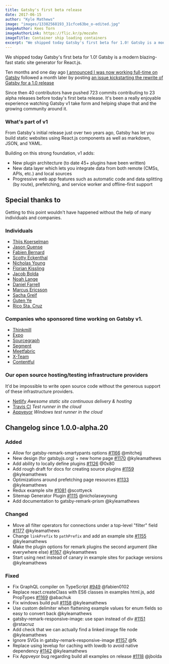 ```yaml
---
title: Gatsby's first beta release
date: 2017-06-15
author: "Kyle Mathews"
image: "images/13382568193_31cfce63be_o-edited.jpg"
imageAuthor: Kees Torn
imageAuthorLink: https://flic.kr/p/mozahn
imageTitle: Container ship loading containers
excerpt: "We shipped today Gatsby's first beta for 1.0! Gatsby is a modern blazing-fast static site generator for React.js…"
---
```


We shipped today Gatsby's first beta for 1.0! Gatsby is a modern blazing-fast
static site generator for React.js.

Ten months and one day ago
[I announced I was now working full-time on Gatsby](https://www.bricolage.io/gatsby-open-source-work/)
followed a month later by posting
[an issue kickstarting the rewrite of Gatsby for a 1.0 release](https://github.com/gatsbyjs/gatsby/issues/419)

Since then 40 contributors have pushed 723 commits contributing to 23 alpha
releases before today's first beta release. It's been a really enjoyable
experience watching Gatsby v1 take form and helping shape that and the growing
community around it.

### What's part of v1

From Gatsby's initial release just over two years ago, Gatsby has let you build
static websites using React.js components as well as markdown, JSON, and YAML.

Building on this strong foundation, v1 adds:

- New plugin architecture (to date 45+ plugins have been written)
- New data layer which lets you integrate data from both remote (CMSs, APIs,
  etc.) and local sources
- Progressive web app features such as automatic code and data splitting (by
  route), prefetching, and service worker and offline-first support

## Special thanks to

Getting to this point wouldn't have happened without the help of many
individuals and companies.

### Individuals

- [Thijs Koerselman](https://github.com/0x80)
- [Jason Quense](https://github.com/jquense)
- [Fabien Bernard](https://github.com/fabien0102)
- [Scotty Eckenthal](https://github.com/scottyeck)
- [Nicholas Young](https://github.com/nicholaswyoung)
- [Florian Kissling](https://github.com/fk)
- [Jacob Bolda](https://github.com/jbolda)
- [Noah Lange](https://github.com/noahlange)
- [Daniel Farrell](https://github.com/danielfarrell)
- [Marcus Ericsson](https://github.com/mericsson)
- [Sacha Greif](https://github.com/SachaG)
- [Guten Ye](https://github.com/gutenye)
- [Rico Sta. Cruz](https://github.com/rstacruz)

### Companies who sponsored time working on Gatsby v1.

- [Thinkmill](https://www.thinkmill.com.au/)
- [Expo](https://expo.io/)
- [Sourcegraph](https://about.sourcegraph.com/)
- [Segment](https://segment.com)
- [Meetfabric](https://meetfabric.com/)
- [X-Team](https://x-team.com/)
- [Contentful](https://www.contentful.com/)

### Our open source hosting/testing infrastructure providers

It'd be impossible to write open source code without the generous support of
these infrastructure providers.

- [Netlify](https://www.netlify.com/) _Awesome static site continuous delivery &
  hosting_
- [Travis CI](https://travis-ci.org) _Test runner in the cloud_
- [Appveyor](https://www.appveyor.com/) _Windows test runner in the cloud_

## Changelog since 1.0.0-alpha.20

### Added

- Allow for gatsby-remark-smartypants options
  [#1166](https://github.com/gatsbyjs/gatsby/pull/1166) @mitchejj
- New design (for gatsbyjs.org) + new home page
  [#1170](https://github.com/gatsbyjs/gatsby/pull/1170) @kyleamathews
- Add ability to locally define plugins
  [#1126](https://github.com/gatsbyjs/gatsby/pull/1126) @0x80
- Add rough draft for docs for creating source plugins
  [#1159](https://github.com/gatsbyjs/gatsby/pull/1159) @kyleamathews
- Optimizations around prefetching page resources
  [#1133](https://github.com/gatsbyjs/gatsby/pull/1133) @kyleamathews
- Redux example site [#1081](https://github.com/gatsbyjs/gatsby/pull/1081)
  @scottyeck
- Sitemap Generator Plugin [#1115](https://github.com/gatsbyjs/gatsby/pull/1115)
  @nicholaswyoung
- Add documentation to gatsby-remark-prism @kyleamathews

### Changed

- Move all filter operators for connections under a top-level "filter" field
  [#1177](https://github.com/gatsbyjs/gatsby/pull/1177) @kyleamathews
- Change `linkPrefix` to `pathPrefix` and add an example site
  [#1155](https://github.com/gatsbyjs/gatsby/pull/1155) @kyleamathews
- Make the plugin options for remark plugins the second argument (like
  everywhere else) [#1167](https://github.com/gatsbyjs/gatsby/pull/1167)
  @kyleamathews
- Start using next instead of canary in example sites for package versions
  @kyleamathews

### Fixed

- Fix GraphQL compiler on TypeScript
  [#949](https://github.com/gatsbyjs/gatsby/pull/949) @fabien0102
- Replace react.createClass with ES6 classes in examples html.js, add PropTypes
  [#1169](https://github.com/gatsbyjs/gatsby/pull/1169) @abachuk
- Fix windows build pull [#1158](https://github.com/gatsbyjs/gatsby/pull/1158)
  @kyleamathews
- Use custom delimiter when flattening example values for enum fields so easy to
  convert back @kyleamathews
- gatsby-remark-responsive-image: use span instead of div
  [#1151](https://github.com/gatsbyjs/gatsby/pull/1151) @rstacruz
- Add check that we can actually find a linked image file node @kyleamathews
- Ignore SVGs in gatsby-remark-responsive-image
  [#1157](https://github.com/gatsbyjs/gatsby/pull/1157) @fk
- Replace using levelup for caching with lowdb to avoid native dependency
  [#1142](https://github.com/gatsbyjs/gatsby/pull/1142) @kyleamathews
- Fix Appveyor bug regarding build all examples on release
  [#1118](https://github.com/gatsbyjs/gatsby/pull/1118) @jbolda
